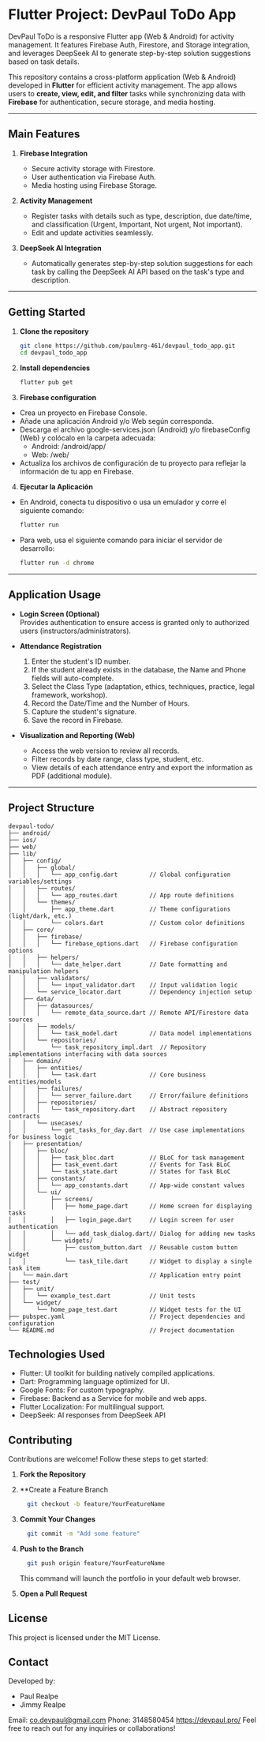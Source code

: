 # Flutter Project: DevPaul ToDo App

DevPaul ToDo is a responsive Flutter app (Web & Android) for activity management. It features Firebase Auth, Firestore, and Storage integration, and leverages DeepSeek AI to generate step-by-step solution suggestions based on task details.

This repository contains a cross-platform application (Web & Android) developed in **Flutter** for efficient activity management. The app allows users to **create, view, edit, and filter** tasks while synchronizing data with **Firebase** for authentication, secure storage, and media hosting.

---

## Main Features

1. **Firebase Integration**  
   - Secure activity storage with Firestore.  
   - User authentication via Firebase Auth.  
   - Media hosting using Firebase Storage.

2. **Activity Management**  
   - Register tasks with details such as type, description, due date/time, and classification (Urgent, Important, Not urgent, Not important).  
   - Edit and update activities seamlessly.

3. **DeepSeek AI Integration**  
   - Automatically generates step-by-step solution suggestions for each task by calling the DeepSeek AI API based on the task's type and description.

---

## Getting Started

1. **Clone the repository**  

   ```bash
   git clone https://github.com/paulmrg-461/devpaul_todo_app.git
   cd devpaul_todo_app
   ```

2. **Install dependencies**

   ```bash
   flutter pub get
   ```

3. **Firebase configuration**
- Crea un proyecto en Firebase Console.
- Añade una aplicación Android y/o Web según corresponda.
- Descarga el archivo google-services.json (Android) y/o firebaseConfig (Web) y colócalo en la carpeta adecuada:
  - Android: /android/app/
  - Web: /web/
- Actualiza los archivos de configuración de tu proyecto para reflejar la información de tu app en Firebase.

4. **Ejecutar la Aplicación**
- En Android, conecta tu dispositivo o usa un emulador y corre el siguiente comando:
   ```bash
   flutter run
   ```
- Para web, usa el siguiente comando para iniciar el servidor de desarrollo:
   ```bash
   flutter run -d chrome
   ```

---
## Application Usage

- **Login Screen (Optional)**  
  Provides authentication to ensure access is granted only to authorized users (instructors/administrators).

- **Attendance Registration**  
  1. Enter the student's ID number.  
  2. If the student already exists in the database, the Name and Phone fields will auto-complete.  
  3. Select the Class Type (adaptation, ethics, techniques, practice, legal framework, workshop).  
  4. Record the Date/Time and the Number of Hours.  
  5. Capture the student's signature.  
  6. Save the record in Firebase.

- **Visualization and Reporting (Web)**  
  - Access the web version to review all records.  
  - Filter records by date range, class type, student, etc.  
  - View details of each attendance entry and export the information as PDF (additional module).

---

## Project Structure

```plaintext
devpaul-todo/
├── android/
├── ios/
├── web/
├── lib/
│   ├── config/
│   │   ├── global/
│   │   │   └── app_config.dart         // Global configuration variables/settings
│   │   ├── routes/
│   │   │   └── app_routes.dart         // App route definitions
│   │   └── themes/
│   │       ├── app_theme.dart          // Theme configurations (light/dark, etc.)
│   │       └── colors.dart             // Custom color definitions
│   ├── core/
│   │   ├── firebase/
│   │   │   └── firebase_options.dart   // Firebase configuration options
│   │   ├── helpers/
│   │   │   └── date_helper.dart        // Date formatting and manipulation helpers
│   │   ├── validators/
│   │   │   └── input_validator.dart    // Input validation logic
│   │   └── service_locator.dart        // Dependency injection setup
│   ├── data/
│   │   ├── datasources/
│   │   │   └── remote_data_source.dart // Remote API/Firestore data sources
│   │   ├── models/
│   │   │   └── task_model.dart         // Data model implementations
│   │   └── repositories/
│   │       └── task_repository_impl.dart  // Repository implementations interfacing with data sources
│   ├── domain/
│   │   ├── entities/
│   │   │   └── task.dart               // Core business entities/models
│   │   ├── failures/
│   │   │   └── server_failure.dart     // Error/failure definitions
│   │   ├── repositories/
│   │   │   └── task_repository.dart    // Abstract repository contracts
│   │   └── usecases/
│   │       └── get_tasks_for_day.dart  // Use case implementations for business logic
│   ├── presentation/
│   │   ├── bloc/
│   │   │   ├── task_bloc.dart          // BLoC for task management
│   │   │   ├── task_event.dart         // Events for Task BLoC
│   │   │   └── task_state.dart         // States for Task BLoC
│   │   ├── constants/
│   │   │   └── app_constants.dart      // App-wide constant values
│   │   └── ui/
│   │       ├── screens/
│   │       │   ├── home_page.dart      // Home screen for displaying tasks
│   │       │   ├── login_page.dart     // Login screen for user authentication
│   │       │   └── add_task_dialog.dart// Dialog for adding new tasks
│   │       └── widgets/
│   │           ├── custom_button.dart  // Reusable custom button widget
│   │           └── task_tile.dart      // Widget to display a single task item
│   └── main.dart                       // Application entry point
├── test/
│   ├── unit/
│   │   └── example_test.dart           // Unit tests
│   └── widget/
│       └── home_page_test.dart         // Widget tests for the UI
├── pubspec.yaml                        // Project dependencies and configuration
└── README.md                           // Project documentation
```

## Technologies Used
- Flutter: UI toolkit for building natively compiled applications.
- Dart: Programming language optimized for UI.
- Google Fonts: For custom typography.
- Firebase: Backend as a Service for mobile and web apps.
- Flutter Localization: For multilingual support.
- DeepSeek: AI responses from DeepSeek API

## Contributing
Contributions are welcome! Follow these steps to get started:

1. **Fork the Repository**

2. **Create a Feature Branch

   ```bash
     git checkout -b feature/YourFeatureName
   ```
3. **Commit Your Changes**

   ```bash
     git commit -m "Add some feature"
   ```
4. **Push to the Branch**

   ```bash
     git push origin feature/YourFeatureName
   ```
   This command will launch the portfolio in your default web browser.
5. **Open a Pull Request**

## License
This project is licensed under the MIT License.

## Contact
Developed by:
- Paul Realpe
- Jimmy Realpe

Email: co.devpaul@gmail.com
Phone: 3148580454
<a  href="https://devpaul.pro">https://devpaul.pro/</a>
Feel free to reach out for any inquiries or collaborations!
